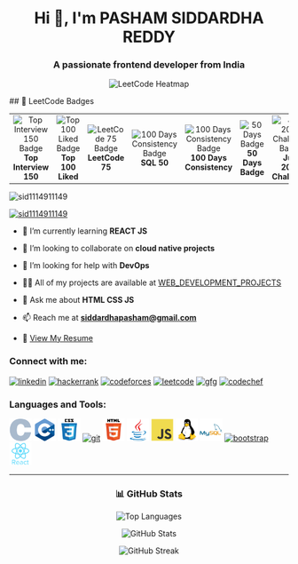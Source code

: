 <h1 align="center">Hi 👋, I'm PASHAM SIDDARDHA REDDY</h1>
<h3 align="center">A passionate frontend developer from India</h3>

<p align="center">
  <img src="https://leetcard.jacoblin.cool/siddardhareddy?ext=heatmap" alt="LeetCode Heatmap" />
</p>
## 🏅 LeetCode Badges
<table>
  <tr>
    <td align="center">
      <img src="https://assets.leetcode.com/static_assets/others/Top_Interview_150.gif" width="80" alt="Top Interview 150 Badge"/><br/>
      <b>Top Interview 150</b>
    </td>
    <td align="center">
      <img src="https://assets.leetcode.com/static_assets/others/Top_100_Liked.gif" width="80" alt="Top 100 Liked Badge"/><br/>
      <b>Top 100 Liked</b>
    </td>
    <td align="center">
      <img src="https://assets.leetcode.com/static_assets/others/LeetCode_75.gif" width="80" alt="LeetCode 75 Badge"/><br/>
      <b>LeetCode 75</b>
    </td>
    <td align="center">
      <img src="https://assets.leetcode.com/static_assets/others/Top_SQL_50.gif" width="80" alt="100 Days Consistency Badge"/><br/>
      <b>SQL 50</b>
    </td>
     <td align="center">
      <img src="https://assets.leetcode.com/static_assets/others/25100.gif" width="80" alt="100 Days Consistency Badge"/><br/>
      <b>100 Days Consistency</b>
    </td>
    <td align="center">
      <img src="https://assets.leetcode.com/static_assets/others/2550.gif" width="80" alt="50 Days Badge"/><br/>
      <b>50 Days Badge</b>
    </td>
    <td align="center">
      <img src="https://assets.leetcode.com/static_assets/marketing/202507.gif" width="80" alt="July 2025 Challenge Badge"/><br/>
      <b>July 2025 Challenge</b>
    </td>
    <td align="center">
      <img src="https://assets.leetcode.com/static_assets/marketing/202508.gif" width="80" alt="August 2025 Challenge Badge"/><br/>
      <b>August 2025 Challenge</b>
    </td>
    <td align="center">
      <img src="https://assets.leetcode.com/static_assets/marketing/202509.gif" width="80" alt="September 2025 Challenge Badge"/><br/>
      <b>September 2025 Challenge</b>
    </td>
  </tr>
</table>



<p align="left">
  <img src="https://komarev.com/ghpvc/?username=sid1114911149&label=Profile%20views&color=0e75b6&style=flat" alt="sid1114911149" />
</p>

<p align="left">
  <a href="https://github.com/ryo-ma/github-profile-trophy">
    <img src="https://github-profile-trophy.vercel.app/?username=sid1114911149" alt="sid1114911149" />
  </a>
</p>

- 🌱 I’m currently learning **REACT JS**

- 👯 I’m looking to collaborate on **cloud native projects**

- 🤝 I’m looking for help with **DevOps**

- 👨‍💻 All of my projects are available at [WEB_DEVELOPMENT_PROJECTS](https://github.com/sid1114911149/WEB_DEVELOPMENT_PROJECTS)

- 💬 Ask me about **HTML CSS JS**

- 📫 Reach me at **siddardhapasham@gmail.com**

- 📄 [View My Resume](https://drive.google.com/file/d/1K2u7RnJ02-iWBYkq4xTyBHWIecvMSJ3O/view?usp=sharing)

<h3 align="left">Connect with me:</h3>
<p align="left">
  <a href="https://www.linkedin.com/in/siddardhareddy-pasham-b1073631a/" target="blank"><img align="center" src="https://raw.githubusercontent.com/rahuldkjain/github-profile-readme-generator/master/src/images/icons/Social/linked-in-alt.svg" alt="linkedin" height="30" width="40" /></a>
  </a>
  <a href="https://www.hackerrank.com/profile/siddardhapasham" target="blank"><img align="center" src="https://raw.githubusercontent.com/rahuldkjain/github-profile-readme-generator/master/src/images/icons/Social/hackerrank.svg" alt="hackerrank" height="30" width="40" /></a>
  <a href="https://codeforces.com/profile/siddardhareddy" target="blank"><img align="center" src="https://raw.githubusercontent.com/rahuldkjain/github-profile-readme-generator/master/src/images/icons/Social/codeforces.svg" alt="codeforces" height="30" width="40" /></a>
  <a href="https://www.leetcode.com/siddardhareddy" target="blank"><img align="center" src="https://raw.githubusercontent.com/rahuldkjain/github-profile-readme-generator/master/src/images/icons/Social/leet-code.svg" alt="leetcode" height="30" width="40" /></a>
  <a href="https://auth.geeksforgeeks.org/user/siddardhbn1k" target="blank"><img align="center" src="https://raw.githubusercontent.com/rahuldkjain/github-profile-readme-generator/master/src/images/icons/Social/geeks-for-geeks.svg" alt="gfg" height="30" width="40" /></a>
   <a href="https://www.codechef.com/users/siddardhareddy" target="blank">
  <img align="center" src="https://cdn.jsdelivr.net/npm/simple-icons@v7/icons/codechef.svg" alt="codechef" height="30" width="40" />
</a>

</p>

<h3 align="left">Languages and Tools:</h3>
<p align="left">
  <a href="https://www.cprogramming.com/" target="_blank" rel="noreferrer"><img src="https://raw.githubusercontent.com/devicons/devicon/master/icons/c/c-original.svg" alt="c" width="40" height="40"/></a>
  <a href="https://www.w3schools.com/cpp/" target="_blank" rel="noreferrer"><img src="https://raw.githubusercontent.com/devicons/devicon/master/icons/cplusplus/cplusplus-original.svg" alt="cplusplus" width="40" height="40"/></a>
  <a href="https://www.w3schools.com/css/" target="_blank" rel="noreferrer"><img src="https://raw.githubusercontent.com/devicons/devicon/master/icons/css3/css3-original-wordmark.svg" alt="css3" width="40" height="40"/></a>
  <a href="https://git-scm.com/" target="_blank" rel="noreferrer"><img src="https://www.vectorlogo.zone/logos/git-scm/git-scm-icon.svg" alt="git" width="40" height="40"/></a>
  <a href="https://www.w3.org/html/" target="_blank" rel="noreferrer"><img src="https://raw.githubusercontent.com/devicons/devicon/master/icons/html5/html5-original-wordmark.svg" alt="html5" width="40" height="40"/></a>
  <a href="https://www.java.com" target="_blank" rel="noreferrer"><img src="https://raw.githubusercontent.com/devicons/devicon/master/icons/java/java-original.svg" alt="java" width="40" height="40"/></a>
  <a href="https://developer.mozilla.org/en-US/docs/Web/JavaScript" target="_blank" rel="noreferrer"><img src="https://raw.githubusercontent.com/devicons/devicon/master/icons/javascript/javascript-original.svg" alt="javascript" width="40" height="40"/></a>
  <a href="https://www.linux.org/" target="_blank" rel="noreferrer"><img src="https://raw.githubusercontent.com/devicons/devicon/master/icons/linux/linux-original.svg" alt="linux" width="40" height="40"/></a>
  <a href="https://www.mysql.com/" target="_blank" rel="noreferrer"><img src="https://raw.githubusercontent.com/devicons/devicon/master/icons/mysql/mysql-original-wordmark.svg" alt="mysql" width="40" height="40"/></a>
  <a href="https://getbootstrap.com" target="_blank" rel="noreferrer">
  <img src="https://cdn.jsdelivr.net/gh/devicons/devicon/icons/bootstrap/bootstrap-plain-wordmark.svg" alt="bootstrap" width="40" height="40"/>
</a>
  <a href="https://reactjs.org/" target="_blank" rel="noreferrer"><img src="https://raw.githubusercontent.com/devicons/devicon/master/icons/react/react-original-wordmark.svg" alt="react" width="40" height="40"/></a>
</p>

---

<h3 align="center">📊 GitHub Stats</h3>
<p align="center">
  <img src="https://github-readme-stats.vercel.app/api/top-langs?username=sid1114911149&show_icons=true&locale=en&layout=compact" alt="Top Languages" />
</p>
<p align="center">
  <img src="https://github-readme-stats.vercel.app/api?username=sid1114911149&show_icons=true&locale=en" alt="GitHub Stats" />
</p>
<p align="center">
  <img src="https://github-readme-streak-stats.herokuapp.com/?user=sid1114911149&" alt="GitHub Streak" />
</p>
